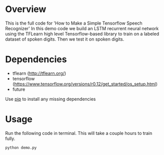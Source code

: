 Overview
============
This is the full code for 'How to Make a Simple Tensorflow Speech Recognizer' 
In this demo code we build an LSTM recurrent neural network using the TFLearn high level Tensorflow-based library to train
on a labeled dataset of spoken digits. Then we test it on spoken digits. 

Dependencies
============
* tflearn (http://tflearn.org/)
* tensorflow  (https://www.tensorflow.org/versions/r0.12/get_started/os_setup.html)
* future

Use [pip](https://pypi.python.org/pypi/pip) to install any missing dependencies

Usage
===========

Run the following code in terminal. This will take a couple hours to train fully.

`python demo.py`

